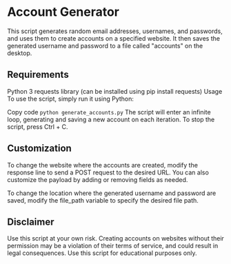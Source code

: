 # Account Generator
This script generates random email addresses, usernames, and passwords, and uses them to create accounts on a specified website. It then saves the generated username and password to a file called "accounts" on the desktop.

## Requirements
Python 3
requests library (can be installed using pip install requests)
Usage
To use the script, simply run it using Python:

Copy code
`python generate_accounts.py`
The script will enter an infinite loop, generating and saving a new account on each iteration. To stop the script, press Ctrl + C.

## Customization
To change the website where the accounts are created, modify the response line to send a POST request to the desired URL. You can also customize the payload by adding or removing fields as needed.

To change the location where the generated username and password are saved, modify the file_path variable to specify the desired file path.

## Disclaimer
Use this script at your own risk. Creating accounts on websites without their permission may be a violation of their terms of service, and could result in legal consequences. Use this script for educational purposes only.

